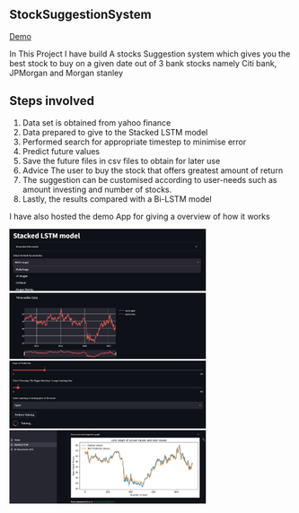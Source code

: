 ## StockSuggestionSystem 
 <a href="https://abhiuday3141-stocksuggestionsystem-stockapphome-dnqybx.streamlitapp.com/Stacked_LSTM">Demo<a>


In This Project I have build A stocks Suggestion system which gives you the best stock to buy on a given date out of 3 bank stocks namely Citi bank, JPMorgan and Morgan stanley

## Steps involved
1) Data set is obtained from yahoo finance 
2) Data prepared to give to the Stacked LSTM model
3) Performed search for appropriate timestep to minimise error
4) Predict future values
5) Save the future files in csv files to obtain for later use
7) Advice The user to buy the stock that offers greatest amount of return
8) The suggestion can be customised according to user-needs such as amount investing and number of stocks.
9) Lastly, the results compared with a Bi-LSTM model

I have also hosted the demo App for giving a overview of how it works
 
<img src="https://github.com/abhiuday3141/StockSuggestionSystem/blob/master/Screenshots/ss1.jpg" width="350" title="hover text">
<img src="https://github.com/abhiuday3141/StockSuggestionSystem/blob/master/Screenshots/ss2.jpg" width="350" title="hover text">
<img src="https://github.com/abhiuday3141/StockSuggestionSystem/blob/master/Screenshots/ss3.jpg" width="350" title="hover text">
<img src="https://github.com/abhiuday3141/StockSuggestionSystem/blob/master/Screenshots/ss4.jpg" width="350" title="hover text">


